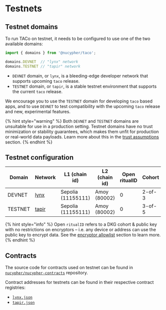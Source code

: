 # Testnets

## Testnet domains

To run TACo on testnet, it needs to be configured to use one of the two available domains:

```typescript
import { domains } from '@nucypher/taco';

domains.DEVNET  // "lynx" network
domains.TESTNET // "tapir" network
```

* `DEVNET` domain, or `lynx`, is a bleeding-edge developer network that supports upcoming `taco` release.
* `TESTNET` domain, or `tapir`, is a stable testnet environment that supports the current `taco` release.

We encourage you to use the `TESTNET` domain for developing `taco` based apps, and to use `DEVNET` to test compatibility with the upcoming `taco` release and new, experimental features.

{% hint style="warning" %}
Both `DEVNET` and `TESTNET` domains are unsuitable for use in a production setting. Testnet domains have no trust minimization or stability guarantees, which makes them unfit for production or real-world data payloads. Learn more about this in the [trust assumptions](../trust-assumptions/testnet-trust-assumptions/) section.
{% endhint %}

## Testnet configuration

<table><thead><tr><th width="121">Domain</th><th width="96">Network</th><th width="132">L1 (chain id)</th><th width="126">L2 (chain id)</th><th width="134" data-type="number">Open ritualID</th><th>Cohort</th></tr></thead><tbody><tr><td>DEVNET</td><td><a href="https://lynx-3.nucypher.network:9151/status">lynx</a></td><td>Sepolia<br>(11155111)</td><td>Amoy (80002)</td><td>0</td><td>2-of-3</td></tr><tr><td>TESTNET</td><td><a href="https://tapir-3.nucypher.network:9151/status">tapir</a></td><td>Sepolia<br>(11155111)</td><td>Amoy (80002)</td><td>0</td><td>3-of-5</td></tr></tbody></table>

{% hint style="info" %}
Open `ritualID` refers to a DKG cohort & public key with no restrictions on encryptors – i.e. any device or address can use the public key to encrypt data. See the [encryptor allowlist](../fees/encryptor-allowlist.md) section to learn more.
{% endhint %}

## Contracts

The source code for contracts used on testnet can be found in [`nucypher/nucypher-contracts`](https://github.com/nucypher/nucypher-contracts) repository.&#x20;

Contract addresses for testnets can be found in their respective contract registries:

* [`lynx.json`](https://github.com/nucypher/nucypher-contracts/blob/main/deployment/artifacts/lynx.json)
* [`tapir.json`](https://github.com/nucypher/nucypher-contracts/blob/main/deployment/artifacts/tapir.json)
